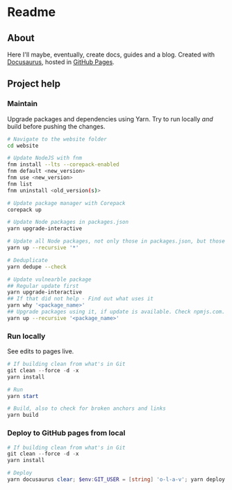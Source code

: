# Readme

## About

Here I'll maybe, eventually, create docs, guides and a blog. Created with [Docusaurus](https://docusaurus.io/), hosted in [GitHub Pages](https://pages.github.com/).

## Project help

### Maintain

Upgrade packages and dependencies using Yarn. Try to run locally _and_ build before pushing the changes.

```bash
# Navigate to the website folder
cd website

# Update NodeJS with fnm
fnm install --lts --corepack-enabled
fnm default <new_version>
fnm use <new_version>
fnm list
fnm uninstall <old_version(s)>

# Update package manager with Corepack
corepack up

# Update Node packages in packages.json
yarn upgrade-interactive

# Update all Node packages, not only those in packages.json, but those in yarn.lock too
yarn up --recursive '*'

# Deduplicate
yarn dedupe --check

# Update vulnearble package
## Regular update first
yarn upgrade-interactive
## If that did not help - Find out what uses it
yarn why '<package_name>'
## Upgrade packages using it, if update is available. Check npmjs.com.
yarn up --recursive '<package_name>'
```

### Run locally

See edits to pages live.

```powershell
# If building clean from what's in Git
git clean --force -d -x
yarn install

# Run
yarn start

# Build, also to check for broken anchors and links
yarn build
```

### Deploy to GitHub pages from local

```powershell
# If building clean from what's in Git
git clean --force -d -x
yarn install

# Deploy
yarn docusaurus clear; $env:GIT_USER = [string] 'o-l-a-v'; yarn deploy
```
